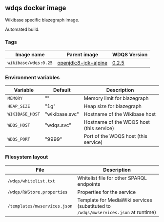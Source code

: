 ## wdqs docker image

Wikibase specific blazegraph image.

Automated build.

### Tags

Image name                    | Parent image             | WDQS Version
----------------------------- | ------------------------ | --------------
`wikibase/wdqs:0.25` | [openjdk:8-jdk-alpine](https://hub.docker.com/_/openjdk/) | [0.2.5](https://search.maven.org/#artifactdetails%7Corg.wikidata.query.rdf%7Cservice%7C0.2.5%7Cpom)


### Environment variables

Variable          | Default        | Description
------------------|  --------------| ----------
`MEMORY`          | ""             | Memory limit for blazegraph
`HEAP_SIZE`       | "1g"           | Heap size for blazegraph
`WIKIBASE_HOST`   | "wikibase.svc" | Hostname of the Wikibase host
`WDQS_HOST`       | "wdqs.svc"     | Hostname of the WDQS host (this service)
`WDQS_PORT`       | "9999"         | Port of the WDQS host (this service)


### Filesystem layout

File                              | Description
--------------------------------- | ------------------------------------------------------------------------------
`/wdqs/whitelist.txt`             | Whitelist file for other SPARQL endpoints
`/wdqs/RWStore.properties`        | Properties for the service
`/templates/mwservices.json`      | Template for MediaWiki services (substituted to `/wdqs/mwservices.json` at runtime)
